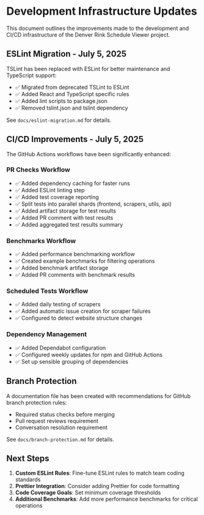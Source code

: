 # Development Infrastructure Updates

This document outlines the improvements made to the development and CI/CD infrastructure of the Denver Rink Schedule Viewer project.

## ESLint Migration - July 5, 2025

TSLint has been replaced with ESLint for better maintenance and TypeScript support:

- ✅ Migrated from deprecated TSLint to ESLint
- ✅ Added React and TypeScript specific rules
- ✅ Added lint scripts to package.json
- ✅ Removed tslint.json and tslint dependency

See `docs/eslint-migration.md` for details.

## CI/CD Improvements - July 5, 2025

The GitHub Actions workflows have been significantly enhanced:

### PR Checks Workflow
- ✅ Added dependency caching for faster runs
- ✅ Added ESLint linting step
- ✅ Added test coverage reporting
- ✅ Split tests into parallel shards (frontend, scrapers, utils, api)
- ✅ Added artifact storage for test results
- ✅ Added PR comment with test results
- ✅ Added aggregated test results summary

### Benchmarks Workflow
- ✅ Added performance benchmarking workflow
- ✅ Created example benchmarks for filtering operations
- ✅ Added benchmark artifact storage
- ✅ Added PR comments with benchmark results

### Scheduled Tests Workflow
- ✅ Added daily testing of scrapers
- ✅ Added automatic issue creation for scraper failures
- ✅ Configured to detect website structure changes

### Dependency Management
- ✅ Added Dependabot configuration
- ✅ Configured weekly updates for npm and GitHub Actions
- ✅ Set up sensible grouping of dependencies

## Branch Protection

A documentation file has been created with recommendations for GitHub branch protection rules:

- Required status checks before merging
- Pull request reviews requirement
- Conversation resolution requirement

See `docs/branch-protection.md` for details.

## Next Steps

1. **Custom ESLint Rules**: Fine-tune ESLint rules to match team coding standards
2. **Prettier Integration**: Consider adding Prettier for code formatting
3. **Code Coverage Goals**: Set minimum coverage thresholds
4. **Additional Benchmarks**: Add more performance benchmarks for critical operations
